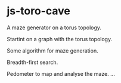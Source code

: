 # js-toro-cave

A maze generator on a torus topology.

Startint on a graph with the torus topology.

Some algorithm for maze generation.

Breadth-first search.

Pedometer to map and analyse the maze.
 ...
